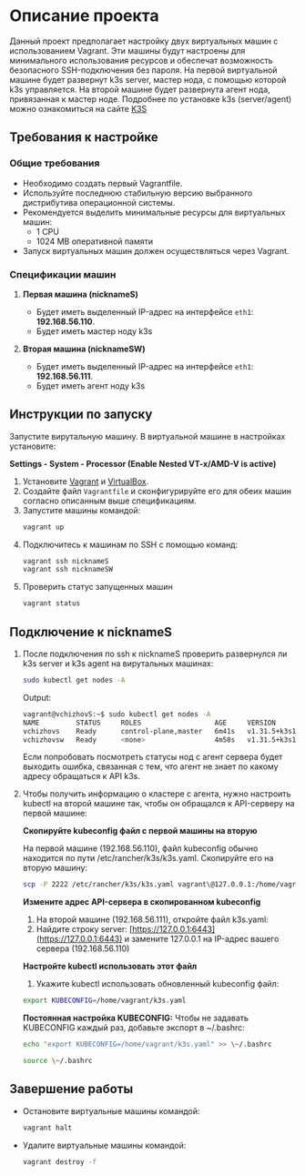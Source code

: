 # Описание проекта

Данный проект предполагает настройку двух виртуальных машин с использованием Vagrant. Эти машины будут настроены для минимального использования ресурсов и обеспечат возможность безопасного SSH-подключения без пароля. На первой виртуальной машине будет развернут k3s server, мастер нода, с помощью которой k3s управляется. На второй машине будет развернута агент нода, привязанная к мастер ноде. Подробнее по установке k3s (server/agent) можно ознакомиться на сайте [K3S](https://docs.k3s.io/installation/configuration)

## Требования к настройке

### Общие требования

- Необходимо создать первый Vagrantfile.
- Используйте последнюю стабильную версию выбранного дистрибутива операционной системы.
- Рекомендуется выделить минимальные ресурсы для виртуальных машин:
  - 1 CPU
  - 1024 MB оперативной памяти
- Запуск виртуальных машин должен осуществляться через Vagrant.

### Спецификации машин

1. **Первая машина (nicknameS)**

   - Будет иметь выделенный IP-адрес на интерфейсе `eth1`: **192.168.56.110**.
   - Будет иметь мастер ноду k3s

2. **Вторая машина (nicknameSW)**

   - Будет иметь выделенный IP-адрес на интерфейсе `eth1`: **192.168.56.111**.
   - Будет иметь агент ноду k3s

## Инструкции по запуску

Запустите вирутальную машину. В виртуальной машине в настройках установите:

**Settings - System - Processor (Enable Nested VT-x/AMD-V is active)**

1. Установите [Vagrant](https://www.vagrantup.com/downloads) и [VirtualBox](https://www.virtualbox.org/).
2. Создайте файл `Vagrantfile` и сконфигурируйте его для обеих машин согласно описанным выше спецификациям.
3. Запустите машины командой:
   ```bash
   vagrant up
   ```
4. Подключитесь к машинам по SSH с помощью команд:
   ```bash
   vagrant ssh nicknameS
   vagrant ssh nicknameSW
   ```
5. Проверить статус запущенных машин
   ```bash
   vagrant status
   ```

## Подключение к nicknameS

1. После подключения по ssh к nicknameS проверить развернулся ли k3s server и k3s agent на вирутальных машинах:
   ```bash
   sudo kubectl get nodes -A
   ```
   
   Output:
   ```bash
   vagrant@vchizhovS:~$ sudo kubectl get nodes -A
   NAME         STATUS     ROLES                  AGE     VERSION
   vchizhovs    Ready      control-plane,master   6m41s   v1.31.5+k3s1
   vchizhovsw   Ready      <none>                 4m58s   v1.31.5+k3s1
   ```
   Если попробовать посмотреть статусы нод с агент сервера будет выходить ошибка, связанная с тем, что агент не знает    по какому адресу обращаться к API k3s.

3. Чтобы получить информацию о кластере с агента, нужно настроить kubectl на второй машине так, чтобы он обращался к     API-серверу на первой машине:

   **Скопируйте kubeconfig файл с первой машины на вторую**

   На первой машине (192.168.56.110), файл kubeconfig обычно находится по пути /etc/rancher/k3s/k3s.yaml. Скопируйте     его на вторую машину:
   ```bash
   scp -P 2222 /etc/rancher/k3s/k3s.yaml vagrant\@127.0.0.1:/home/vagrant/k3s.yaml
   ```

   **Измените адрес API-сервера в скопированном kubeconfig**
   1. На второй машине (192.168.56.111), откройте файл k3s.yaml:
   2. Найдите строку server: [https://127.0.0.1:6443](https://127.0.0.1:6443) и замените 127.0.0.1 на IP-адрес вашего    сервера (192.168.56.110)
   
   **Настройте kubectl использовать этот файл**
   1. Укажите kubectl использовать обновленный kubeconfig файл:
   ```bash
   export KUBECONFIG=/home/vagrant/k3s.yaml
   ```
  
   **Постоянная настройка KUBECONFIG:**
   Чтобы не задавать KUBECONFIG каждый раз, добавьте экспорт в \~/.bashrc:

   ```bash
   echo "export KUBECONFIG=/home/vagrant/k3s.yaml" >> \~/.bashrc
   ```
   ```bash
   source \~/.bashrc
   ```
## Завершение работы

- Остановите виртуальные машины командой:
  ```bash
  vagrant halt
  ```
- Удалите виртуальные машины командой:
  ```bash
  vagrant destroy -f
  ```


